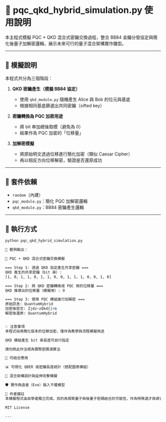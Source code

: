# 🧪 pqc_qkd_hybrid_simulation.py 使用說明

本主程式模擬 PQC × QKD 混合式密鑰交換過程，整合 BB84 金鑰分發協定與簡化後量子加解密邏輯，展示未來可行的量子混合架構實作雛型。

---

## 📜 模擬說明

本程式共分為三個階段：

1. **QKD 密鑰產生（模擬 BB84 協定）**
   - 使用 `qkd_module.py` 隨機產生 Alice 與 Bob 的位元與基底
   - 根據相同基底篩選出共同密鑰（sifted key）

2. **密鑰轉換為 PQC 加密用途**
   - 將 bit 串加總後取模（避免為 0）
   - 結果作為 PQC 加密的「位移量」

3. **加解密模擬**
   - 將原始明文透過位移進行簡化加密（類似 Caesar Cipher）
   - 再以相反方向位移解密，驗證是否還原成功

---

## 📂 套件依賴

- `random`（內建）
- `pqc_module.py`：簡化 PQC 加解密邏輯
- `qkd_module.py`：BB84 密鑰產生邏輯

---

## 🚀 執行方式

```bash
python pqc_qkd_hybrid_simulation.py

📌 範例輸出：

🔐 PQC + QKD 混合式密鑰交換模擬

=== Step 1: 透過 QKD 協定產生共享密鑰 ===
QKD 產生的共享密鑰（bit 串）:
[1, 0, 1, 1, 0, 1, 1, 0, 0, 1, 1, 1, 0, 0, 1, 0]

=== Step 2: 將 QKD 密鑰轉換成 PQC 用的位移量 ===
QKD 推導出的位移量（模擬用）: 9

=== Step 3: 使用 PQC 模組進行加解密 ===
原始訊息: QuantumHybrid
加密後密文: Zjdz~zQkd{|rm
解密後還原: QuantumHybrid


💡 注意事項
本程式採用簡化版本的位移加密，僅作為教學與流程模擬用途

QKD 模組產生 bit 串長度可自行指定

請勿將此作法視為實際密碼演算法

🧩 可結合應用

📊 可視化 QBER 或密鑰長度統計（搭配圖表模組）

🧠 混合架構設計與延伸攻擊模擬

🛡️ 實作偽造者（Eve）插入干擾模型

📄 作者備註
本模擬程式由自學者獨立完成，目的為探索量子與後量子密碼結合的可能性，作為特殊選才與資安專案實作之用。

MIT License

---
